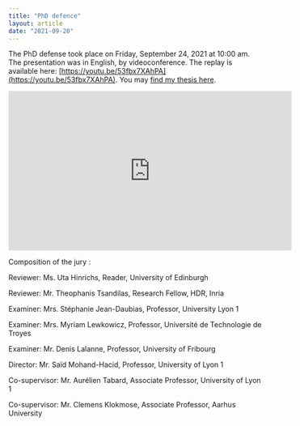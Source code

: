 ```yaml
---
title: "PhD defence"
layout: article
date: "2021-09-20"
---
```


The PhD defense took place on Friday, September 24, 2021 at 10:00 am. The presentation was in English, by videoconference. The replay is available here: [https://youtu.be/53fbx7XAhPA](https://youtu.be/53fbx7XAhPA). You may [find my thesis here](https://www.krlx.fr/AD_thesis_final.pdf).

<iframe width="560" height="315" src="https://www.youtube.com/embed/53fbx7XAhPA" title="YouTube video player" frameborder="0" allow="accelerometer; autoplay; clipboard-write; encrypted-media; gyroscope; picture-in-picture" allowfullscreen></iframe>

Composition of the jury :


Reviewer: Ms. Uta Hinrichs, Reader, University of Edinburgh

Reviewer: Mr. Theophanis Tsandilas, Research Fellow, HDR, Inria

Examiner: Mrs. Stéphanie Jean-Daubias, Professor, University Lyon 1

Examiner: Mrs. Myriam Lewkowicz, Professor, Université de Technologie de Troyes

Examiner: Mr. Denis Lalanne, Professor, University of Fribourg

Director: Mr. Saïd Mohand-Hacid, Professor, University of Lyon 1

Co-supervisor: Mr. Aurélien Tabard, Associate Professor, University of Lyon 1

Co-supervisor: Mr. Clemens Klokmose, Associate Professor, Aarhus University
